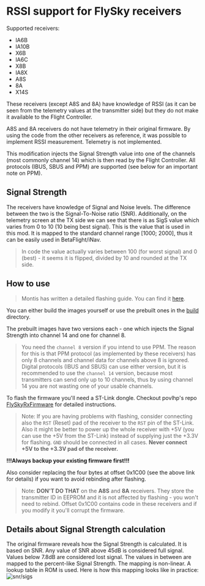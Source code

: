 # RSSI support for FlySky receivers

Supported receivers:
* IA6B
* IA10B
* X6B
* IA6C
* X8B
* IA8X
* A8S
* 8A
* X14S

These receivers (except A8S and 8A) have knowledge of RSSI (as it can be seen from the telemetry values
at the transmitter side) but they do not make it available to the Flight
Controller.

A8S and 8A receivers do not have telemetry in their original firmware. By using the code from the other receivers as reference, it was possible to implement RSSI measurement. Telemetry is not implemented.

This modification injects the Signal Strength value into one of the channels (most commonly channel 14) which is then read by the Flight Controller. All protocols (IBUS, SBUS and PPM) are supported (see below for an important note on PPM).

## Signal Strength

The receivers have knowledge of Signal and Noise levels. The difference between the two is the
Signal-To-Noise ratio (SNR). Additionally, on the telemetry screen at the TX side we can see that there is as SigS value
which varies from 0 to 10 (10 being best signal). This is the value that is used in this mod. It is mapped to the standard
channel range [1000; 2000], thus it can be easily used in BetaFlight/iNav.

> In code the value actually varies between 100 (for worst signal) and 0 (best) - it seems it is flipped, divided by 10 and rounded at the TX side.


## How to use

> Montis has written a detailed flashing guide. You can find it [here](http://www.multirotorguide.com/guide/flysky-receivers-rssi-mod-alternative-firmware/).

You can either build the images yourself or use the prebuilt ones in the [build](build) directory.

The prebuilt images have two versions each - one which injects the Signal Strength into channel 14 and one for channel 8.
> You need the `channel 8` version if you intend to use PPM. The reason for this is that PPM protocol (as implemented by these receivers) has only 8 channels and channel data for channels above 8 is ignored.
> Digital protocols (IBUS and SBUS) can use either version, but it is recommended to use the `channel 14` version, because most transmitters can send only up to 10 channels, thus by using channel 14 you are not wasting one of your usable channels.

To flash the firmware you'll need a ST-Link dongle.
Checkout povlhp's repo [FlySkyRxFirmware](https://github.com/povlhp/FlySkyRxFirmware) for detailed
instructions.

> Note: If you are having problems with flashing, consider connecting also the `RST` (Reset) pad of the receiver to the `RST` pin of the ST-Link.<br/>
> Also it might be better to power up the whole receiver with +5V (you can use the +5V from the ST-Link) instead of supplying just the +3.3V for flashing. `GND` should be connected in all cases. **Never connect +5V to the +3.3V pad of the receiver.**

**!!!Always backup your existing firmware first!!!**

Also consider replacing the four bytes at offset 0x1C00 (see the above link for details) if you want to avoid rebinding
after flashing.

> Note: **DON'T DO THAT** on the **A8S** and **8A** receivers. They store the transmitter ID in EEPROM and it is not affected by flashing - you won't need to rebind. Offset 0x1C00 contains code in these receivers and if you modify it you'll corrupt the firmware.

## Details about Signal Strength calculation
The original firmware reveals how the Signal Strength is calculated. It is based on SNR.
Any value of SNR above 45dB is considered full signal. Values below 7.8dB are considered
lost signal. The values in between are mapped to the percent-like Signal Strength. The mapping is
non-linear. A lookup table in ROM is used. Here is how this mapping looks like in practice:
![snr/sigs](https://user-images.githubusercontent.com/9365881/41402828-037e95ae-6fcc-11e8-939f-167e4dab414b.png)
